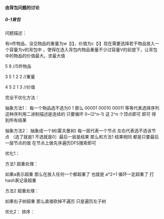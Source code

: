 #### 由背包问题的讨论

##### 0-1背包

问题描述：

有n件物品，没见物品的重量为w【i】，价值为c【i】现在需要选择若干物品放入一个容量为v的背包中 ，使得在选入背包内物品重量不少过容量V的前提下，让背包中的物品的价值最大。求最大值



5 8                  //5件物品

3 5 1 2 2         //重量

4 5 2 1 3          //价值



完全不优化方法：

抽象方法1： 每一个物品选不选为0 1 那么 00001  00010 00011 等等代表选择序列 这种序列用二进制描述是连续的  只要循环 0~(2^n-1) 这 2^n 个顶点即可 即可 得到所有结果



抽象方法2： 抽象成一个树(霍夫曼树) 每一层代表一个节点  左右代表选不选该节点  （选了就是1 不选就是0）最后一层是结果  那么和方法1 结果相同 都是只要最后一层节点的值 在节点上做先序遍历DFS搜索即可 





优化1：

方法1 超重处理：

如果a表示超重 那么在放入任何一个都超重了 也就是 a*2+1 循环一定超重了  打hash表记录超重



方法2 超重处理：

如果右子树超重 那么直接砍掉不遍历  只是遍历左子树

 



优化2： 排序：







